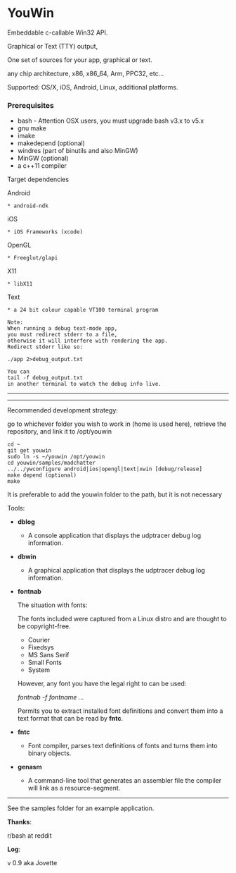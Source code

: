 # YouWin

Embeddable c-callable Win32 API.

Graphical or Text (TTY) output,

One set of sources for your app, graphical or text.

any chip architecture, x86, x86_64, Arm, PPC32, etc...

Supported: OS/X, iOS, Android, Linux, additional platforms.



### Prerequisites

* bash - Attention OSX users, you must upgrade bash v3.x to v5.x
* gnu make
* imake
* makedepend (optional)
* windres (part of binutils and also MinGW)
* MinGW (optional)
* a c++11 compiler

Target dependencies

Android

	* android-ndk

iOS

	* iOS Frameworks (xcode)

OpenGL

	* Freeglut/glapi

X11

	* libX11

Text

	* a 24 bit colour capable VT100 terminal program

	Note:
	When running a debug text-mode app,
	you must redirect stderr to a file,
	otherwise it will interfere with rendering the app.
	Redirect stderr like so:

	./app 2>debug_output.txt

	You can
	tail -f debug_output.txt
	in another terminal to watch the debug info live.


---
***

Recommended development strategy:


go to whichever folder you wish to work in (home is used here), retrieve the repository, and link it to /opt/youwin

```
cd ~
git get youwin
sudo ln -s ~/youwin /opt/youwin
cd youwin/samples/madchatter
../../ywconfigure android|ios|opengl|text|xwin [debug/release]
make depend (optional)
make
```

It is preferable to add the youwin folder to the path, but it is not necessary

Tools:

* **dblog**
	- A console application that displays the udptracer debug log information.

* **dbwin**
	- A graphical application that displays the udptracer debug log information.

* **fontnab**

    The situation with fonts:

    The fonts included were captured from a Linux distro and are thought to be copyright-free.

    - Courier
    - Fixedsys
    - MS Sans Serif
    - Small Fonts
    - System

    However, any font you have the legal right to can be used:

    *fontnab -f fontname ...*

    Permits you to extract installed font definitions and convert them into a text format that can be read by **fntc**.

* **fntc**
    - Font compiler, parses text definitions of fonts and turns them into binary objects.

* **genasm**
    - A command-line tool that generates an assembler file the compiler will link as a resource-segment.

___

See the samples folder for an example application.


**Thanks**:

r/bash at reddit


**Log**:

v 0.9 aka Jovette
